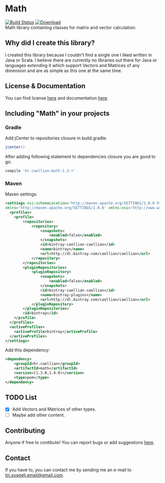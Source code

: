 # Math
[![Build Status](https://travis-ci.org/Caellian/Math.svg?branch=master)](https://travis-ci.org/Caellian/Math)
[![Download](https://api.bintray.com/packages/caellian/caellian/Math/images/download.svg)](https://bintray.com/caellian/caellian/Math/_latestVersion) <br>
Math library containing classes for matrix and vector calculation.

## Why did I create this library?
I created this library because I couldn't find a single one I liked written in Java or Scala.
I believe there are currently no libraries out there for Java or languages extending it which support Vectors and Matrices of any dimension and are as simple as this one at the same time.

## License & Documentation
You can find license [here](https://github.com/Caellian/Math/blob/master/LICENSE.md) and documentation [here](http://caellian.github.io/Math/).

## Including "Math" in your projects
### Gradle
Add jCenter to repositories closure in build.gradle:
```Groovy
jcenter()
```
After adding following statement to dependencies closure you are good to go:
```Groovy
compile 'hr.caellian:math:1.3.+'
```

### Maven
Maven settings:
```xml
<settings xsi:schemaLocation='http://maven.apache.org/SETTINGS/1.0.0 http://maven.apache.org/xsd/settings-1.0.0.xsd'
xmlns='http://maven.apache.org/SETTINGS/1.0.0' xmlns:xsi='http://www.w3.org/2001/XMLSchema-instance'>
  <profiles>
  	<profile>
  		<repositories>
  			<repository>
  				<snapshots>
  					<enabled>false</enabled>
  				</snapshots>
  				<id>bintray-caellian-caellian</id>
  				<name>bintray</name>
  				<url>http://dl.bintray.com/caellian/caellian</url>
  			</repository>
  		</repositories>
  		<pluginRepositories>
  			<pluginRepository>
  				<snapshots>
  					<enabled>false</enabled>
  				</snapshots>
  				<id>bintray-caellian-caellian</id>
  				<name>bintray-plugins</name>
  				<url>http://dl.bintray.com/caellian/caellian</url>
  			</pluginRepository>
  		</pluginRepositories>
  		<id>bintray</id>
  	</profile>
  </profiles>
  <activeProfiles>
  	<activeProfile>bintray</activeProfile>
  </activeProfiles>
</settings>
```
Add this dependency:
```xml
<dependency>
	<groupId>hr.caellian</groupId>
	<artifactId>math</artifactId>
	<version>[1.3.0,1.4.0)</version>
	<type>pom</type>
</dependency>
```

## TODO List
- [X] Add Vectors and Matrices of other types.
- [ ] Maybe add other content.

## Contributing
Anyone if free to contibute! You can report bugs or add suggestions [here](https://github.com/Caellian/Math/issues).

## Contact
If you have to, you can contact me by sending me an e-mail to tin.svagelj.email@gmail.com.
